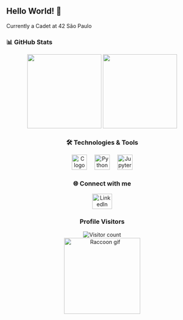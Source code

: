 ## Hello World! 👋

<p align="left">Currently a Cadet at 42 São Paulo</p>

###  📊 GitHub Stats

<div align="center">
<div align="center">
  <img src="https://github-readme-stats.vercel.app/api?username=GuilhermeGors&theme=default&show_icons=true" height="195px">
  <img src="https://github-readme-stats.vercel.app/api/top-langs/?username=GuilhermeGors&hide=html&layout=compact&theme=default" height="195px">
</div>


### 🛠️ Technologies & Tools

<div align="center">
  <img src="https://cdn.jsdelivr.net/gh/devicons/devicon/icons/c/c-original.svg" height="40" alt="C logo"  />
  <img width="12" />
  <img src="https://cdn.jsdelivr.net/gh/devicons/devicon/icons/python/python-original.svg" height="40" alt="Python logo"  />
  <img width="12" />
  <img src="https://cdn.jsdelivr.net/gh/devicons/devicon/icons/jupyter/jupyter-original.svg" height="40" alt="Jupyter logo"  />
</div>

### 🌐 Connect with me

<div align="center">
  <a href="https://www.linkedin.com/in/guilhermegors/" target="_blank">
    <img src="https://raw.githubusercontent.com/maurodesouza/profile-readme-generator/master/src/assets/icons/social/linkedin/default.svg" width="52" height="40" alt="LinkedIn logo"  />
  </a>
</div>

###  Profile Visitors

<div align="center">
  <img src="https://profile-counter.glitch.me/GuilhermeGors/count.svg?" alt="Visitor count" />
</div>



<div align="center">
  <img height="200" src="https://media.tenor.com/_7Fjti7kTzsAAAAM/raccoon-cute.gif" alt="Raccoon gif" />
</div>
